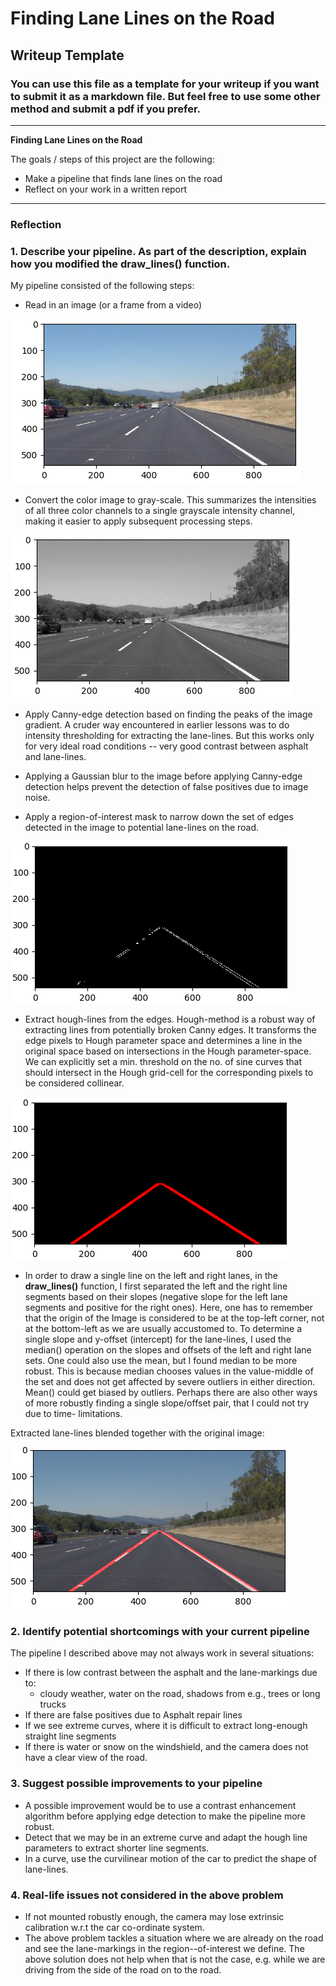 # **Finding Lane Lines on the Road**

## Writeup Template

### You can use this file as a template for your writeup if you want to submit it as a markdown file. But feel free to use some other method and submit a pdf if you prefer.

---

**Finding Lane Lines on the Road**

The goals / steps of this project are the following:
* Make a pipeline that finds lane lines on the road
* Reflect on your work in a written report


[//]: # (Image References)

[imageOriginal]: ./test_images_intermediate/Original.png "Original"
[imageGrayscale]: ./test_images_intermediate/Gray.png "Grayscale"
[imageCanny]: ./test_images_intermediate/Canny.png "Canny edges"
[imageHough]: ./test_images_intermediate/Hough.png "Hough lines"
[imageBlended]: ./test_images_intermediate/Blended.png "Blended image"

---

### Reflection

### 1. Describe your pipeline. As part of the description, explain how you modified the draw_lines() function.

My pipeline consisted of the following steps:
* Read in an image (or a frame from a video)

![alt text][imageOriginal]

* Convert the color image to gray-scale. This summarizes the intensities of all three
color channels to a single grayscale intensity channel, making it easier to apply
subsequent processing steps.

![alt text][imageGrayscale]

* Apply Canny-edge detection based on finding the peaks of the image gradient. A
cruder way encountered in earlier lessons was to do intensity thresholding for
extracting the lane-lines. But this works only for very ideal road conditions -- very
good contrast between asphalt and lane-lines.

* Applying a Gaussian blur to the image before applying Canny-edge detection helps
prevent the detection of false positives due to image noise.

* Apply a region-of-interest mask to narrow down the set of edges detected in the
image to potential lane-lines on the road.

![alt text][imageCanny]

* Extract hough-lines from the edges. Hough-method is a robust way of extracting lines
from potentially broken Canny edges. It transforms the edge pixels to Hough parameter
space and determines a line in the original space based on intersections in the Hough
parameter-space. We can explicitly set a min. threshold on the no. of sine curves that
should intersect in the Hough grid-cell for the corresponding pixels to be considered
collinear.

![alt text][imageHough]

* In order to draw a single line on the left and right lanes, in the **draw_lines()**
function, I first separated the left and the right line segments based on their slopes
(negative slope for the left lane segments and positive for the right ones). Here, one
has to remember that the origin of the Image is considered to be at the top-left
corner, not at the bottom-left as we are usually accustomed to. To determine a single
slope and y-offset (intercept) for the lane-lines, I used the median() operation on the
slopes and offsets of the left and right lane sets. One could also use the mean, but I
found median to be more robust. This is because median chooses values in the
value-middle of the set and does not get affected by severe outliers in either
direction. Mean() could get biased by outliers. Perhaps there are also other ways of
more robustly finding a single slope/offset pair, that I could not try due to time-
limitations.

Extracted lane-lines blended together with the original image:

![alt text][imageBlended]

### 2. Identify potential shortcomings with your current pipeline
The pipeline I described above may not always work in several situations:
* If there is low contrast between the asphalt and the lane-markings due to:
  * cloudy weather, water on the road, shadows from e.g., trees or long trucks
* If there are false positives due to Asphalt repair lines
* If we see extreme curves, where it is difficult to extract long-enough straight line
 segments
* If there is water or snow on the windshield, and the camera does not have a  clear
view of the road.

### 3. Suggest possible improvements to your pipeline
* A possible improvement would be to use a contrast enhancement algorithm before
applying edge detection to make the pipeline more robust.
* Detect that we may be in an extreme curve and adapt the hough line parameters to
extract shorter line segments.
* In a curve, use the curvilinear motion of the car to predict the shape of lane-lines.

### 4. Real-life issues not considered in the above problem
* If not mounted robustly enough, the camera may lose extrinsic calibration w.r.t the
car co-ordinate system.
* The above problem tackles a situation where we are already on the road and see the
lane-markings in the region--of-interest we define. The above solution does not help
when that is not the case, e.g. while we are driving from the side of the road on to
the road.
